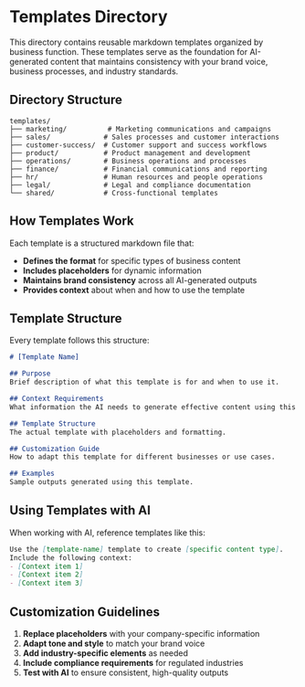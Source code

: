 # Templates Directory

This directory contains reusable markdown templates organized by business function. These templates serve as the foundation for AI-generated content that maintains consistency with your brand voice, business processes, and industry standards.

## Directory Structure

```
templates/
├── marketing/          # Marketing communications and campaigns
├── sales/             # Sales processes and customer interactions
├── customer-success/  # Customer support and success workflows
├── product/           # Product management and development
├── operations/        # Business operations and processes
├── finance/           # Financial communications and reporting
├── hr/                # Human resources and people operations
├── legal/             # Legal and compliance documentation
└── shared/            # Cross-functional templates
```

## How Templates Work

Each template is a structured markdown file that:
- **Defines the format** for specific types of business content
- **Includes placeholders** for dynamic information
- **Maintains brand consistency** across all AI-generated outputs
- **Provides context** about when and how to use the template

## Template Structure

Every template follows this structure:

```markdown
# [Template Name]

## Purpose
Brief description of what this template is for and when to use it.

## Context Requirements
What information the AI needs to generate effective content using this template.

## Template Structure
The actual template with placeholders and formatting.

## Customization Guide
How to adapt this template for different businesses or use cases.

## Examples
Sample outputs generated using this template.
```

## Using Templates with AI

When working with AI, reference templates like this:

```markdown
Use the [template-name] template to create [specific content type].
Include the following context:
- [Context item 1]
- [Context item 2]
- [Context item 3]
```

## Customization Guidelines

1. **Replace placeholders** with your company-specific information
2. **Adapt tone and style** to match your brand voice
3. **Add industry-specific elements** as needed
4. **Include compliance requirements** for regulated industries
5. **Test with AI** to ensure consistent, high-quality outputs 